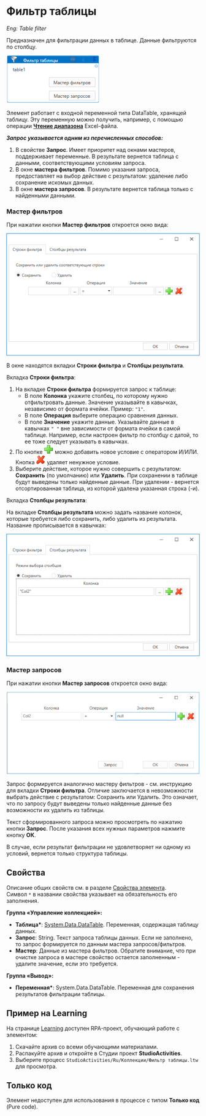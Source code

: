 # Фильтр таблицы
*Eng: Table filter*

Предназначен для фильтрации данных в таблице. Данные фильтруются по столбцу. 

![](../../../resources/activities/basic/coll/new-filter-of-table.png)

Элемент работает с входной переменной типа DataTable, хранящей таблицу. Эту переменную можно получить, например, с помощью операции [**Чтение диапазона**](https://docs.primo-rpa.ru/primo-rpa/g\_elements/osnovnye-elementy/prilozhenie-excel/el\_excel\_readrange) Excel-файла.

_**Запрос указывается одним из перечисленных способов:**_

1. В свойстве **Запрос**. Имеет приоритет над окнами мастеров, поддерживает переменные. В результате вернется таблица с данными, соответствующими условиям запроса.
2. В окне **мастера фильтров**. Помимо указания запроса, предоставляет на выбор действие с результатом: удаление либо сохранение искомых данных.
3. В окне **мастера запросов**. В результате вернется таблица только с найденными данными.

### Мастер фильтров

При нажатии кнопки **Мастер фильтров** откроется окно вида:

![](../../../resources/activities/basic/coll/table-filter-wizard.png)

В окне находятся вкладки **Строки фильтра** и **Столбцы результата**.

Вкладка **Строки фильтра**:

1. На вкладке **Строки фильтра** формируется запрос к таблице:
   * В поле **Колонка** укажите столбец, по которому нужно отфильтровать данные. Значение указывайте в кавычках, независимо от формата ячейки. Пример: `"1"`.
   * В поле **Операция** выберите операцию сравнения данных.
   * В поле **Значение** укажите данные. Указывайте данные в кавычках `" "` вне зависимости от формата ячейки в самой таблице. Например, если настроен фильтр по столбцу с датой, то ее тоже следует указывать в кавычках.
2. По кнопке ![](../../../resources/activities/basic/coll/12-2-3-1-1-1-1.png) можно добавить новое условие с оператором И/ИЛИ. Кнопка ![](../../../resources/activities/basic/coll/13-1-1-2-1-1-1-4.png) удаляет ненужное условие.
3. Выберите действие, которое нужно совершить с результатом: **Сохранить** (по умолчанию) или **Удалить**. При сохранении в таблице будут выведены только найденные данные. При удалении - вернется отсортированная таблица, из которой удалена указанная строка (-и).

Вкладка **Столбцы результата**:

На вкладке **Столбцы результата** можно задать название колонок, которые требуется либо сохранить, либо удалить из результата. Название прописывается в кавычках:

![](../../../resources/activities/basic/coll/tab-with-result-col.png)

### Мастер запросов

При нажатии кнопки **Мастер запросов** откроется окно вида:

![](../../../resources/activities/basic/coll/фильтр-таблицы.-условие-fixed.png)

Запрос формируется аналогично мастеру фильтров - см. инструкцию для вкладки **Строки фильтра**. Отличие заключается в невозможности выбрать действие с результатом: Сохранить или Удалить. Это означает, что по запросу будут выведены только найденные данные без возможности их удалить из таблицы.

Текст сформированного запроса можно просмотреть по нажатию кнопки **Запрос**. После указания всех нужных параметров нажмите кнопку **ОК**.

В случае, если результат фильтрации не удовлетворяет ни одному из условий, вернется только структура таблицы.

## Свойства

Описание общих свойств см. в разделе [Свойства элемента](https://docs.primo-rpa.ru/primo-rpa/primo-studio/process/elements#svoistva-elementa).\
Символ `*` в названии свойства указывает на обязательность его заполнения.

**Группа «Управление коллекцией»:**

* **Таблица\***: [System.Data.DataTable](https://learn.microsoft.com/ru-ru/dotnet/api/system.data.datatable?view=net-5.0). Переменная, содержащая таблицу данных.
* **Запрос**: String. Текст запроса таблицы данных. Если не заполнено, то запрос формируется по данным мастера запросов/фильтров.
* **Мастер**: Данные из мастера фильтров. Обратите внимание, что при очистке запроса в мастере свойство остается заполненным - удалите значение, если это требуется.


**Группа «Вывод»:**
* **Переменная\***: System.Data.DataTable. Переменная для сохранения результатов фильтрации таблицы.


## Пример на Learning

На странице [Learning](https://github.com/PrimoRPA/Learning) доступен RPA-проект, обучающий работе с элементом:

1. Скачайте архив со всеми обучающими материалами. 
2. Распакуйте архив и откройте в Студии проект **StudioActivities**.
3. Выберите процесс `StudioActivities/Ru/Коллекции/Фильтр таблицы.ltw` для просмотра.


## Только код

Элемент недоступен для использования в процессе с типом **Только код** (Pure code).

